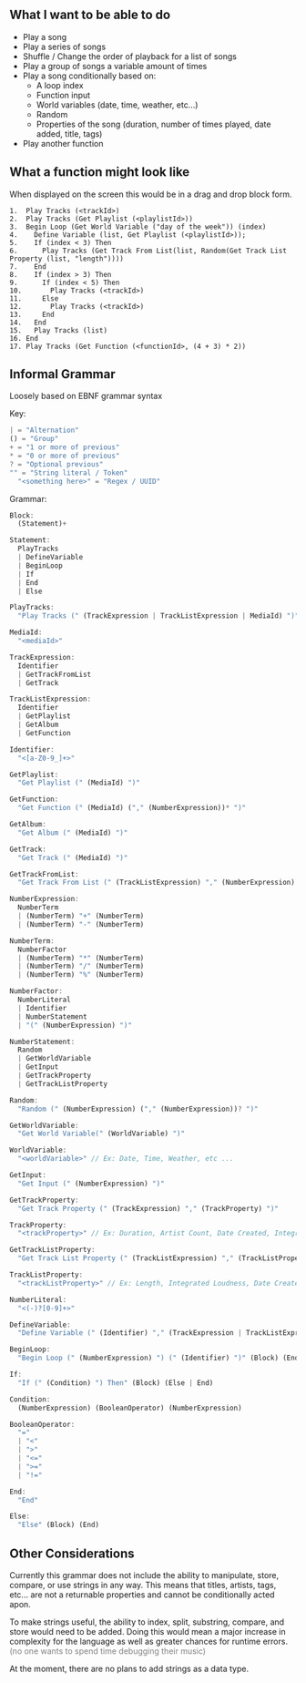 ## What I want to be able to do

- Play a song
- Play a series of songs
- Shuffle / Change the order of playback for a list of songs
- Play a group of songs a variable amount of times
- Play a song conditionally based on:
  - A loop index
  - Function input
  - World variables (date, time, weather, etc...)
  - Random
  - Properties of the song (duration, number of times played, date added, title, tags)
- Play another function

## What a function might look like

When displayed on the screen this would be in a drag and drop block form.

```
1.  Play Tracks (<trackId>)
2.  Play Tracks (Get Playlist (<playlistId>))
3.  Begin Loop (Get World Variable ("day of the week")) (index)
4.    Define Variable (list, Get Playlist (<playlistId>));
5.    If (index < 3) Then
6.      Play Tracks (Get Track From List(list, Random(Get Track List Property (list, "length"))))
7.    End
8.    If (index > 3) Then
9.      If (index < 5) Then
10.       Play Tracks (<trackId>)
11.     Else
12.       Play Tracks (<trackId>)
13.     End
14.   End
15.   Play Tracks (list)
16. End
17. Play Tracks (Get Function (<functionId>, (4 + 3) * 2))
```

## Informal Grammar

Loosely based on EBNF grammar syntax

<!-- JS language is used for syntax highlighting -->

Key:

```js
| = "Alternation"
() = "Group"
+ = "1 or more of previous"
* = "0 or more of previous"
? = "Optional previous"
"" = "String literal / Token"
  "<something here>" = "Regex / UUID"
```

Grammar:

```js
Block:
  (Statement)+

Statement:
  PlayTracks
  | DefineVariable
  | BeginLoop
  | If
  | End
  | Else

PlayTracks:
  "Play Tracks (" (TrackExpression | TrackListExpression | MediaId) ")"

MediaId:
  "<mediaId>"

TrackExpression:
  Identifier
  | GetTrackFromList
  | GetTrack

TrackListExpression:
  Identifier
  | GetPlaylist
  | GetAlbum
  | GetFunction

Identifier:
  "<[a-Z0-9_]+>"

GetPlaylist:
  "Get Playlist (" (MediaId) ")"

GetFunction:
  "Get Function (" (MediaId) ("," (NumberExpression))* ")"

GetAlbum:
  "Get Album (" (MediaId) ")"

GetTrack:
  "Get Track (" (MediaId) ")"

GetTrackFromList:
  "Get Track From List (" (TrackListExpression) "," (NumberExpression) ")"

NumberExpression:
  NumberTerm
  | (NumberTerm) "+" (NumberTerm)
  | (NumberTerm) "-" (NumberTerm)

NumberTerm:
  NumberFactor
  | (NumberTerm) "*" (NumberTerm)
  | (NumberTerm) "/" (NumberTerm)
  | (NumberTerm) "%" (NumberTerm)

NumberFactor:
  NumberLiteral
  | Identifier
  | NumberStatement
  | "(" (NumberExpression) ")"

NumberStatement:
  Random
  | GetWorldVariable
  | GetInput
  | GetTrackProperty
  | GetTrackListProperty

Random:
  "Random (" (NumberExpression) ("," (NumberExpression))? ")"

GetWorldVariable:
  "Get World Variable(" (WorldVariable) ")"

WorldVariable:
  "<worldVariable>" // Ex: Date, Time, Weather, etc ...

GetInput:
  "Get Input (" (NumberExpression) ")"

GetTrackProperty:
  "Get Track Property (" (TrackExpression) "," (TrackProperty) ")"

TrackProperty:
  "<trackProperty>" // Ex: Duration, Artist Count, Date Created, Integrated Loudness, etc...

GetTrackListProperty:
  "Get Track List Property (" (TrackListExpression) "," (TrackListProperty) ")"

TrackListProperty:
  "<trackListProperty>" // Ex: Length, Integrated Loudness, Date Created

NumberLiteral:
  "<(-)?[0-9]+>"

DefineVariable:
  "Define Variable (" (Identifier) "," (TrackExpression | TrackListExpression | NumberExpression) ")"

BeginLoop:
  "Begin Loop (" (NumberExpression) ") (" (Identifier) ")" (Block) (End)

If:
  "If (" (Condition) ") Then" (Block) (Else | End)

Condition:
  (NumberExpression) (BooleanOperator) (NumberExpression)

BooleanOperator:
  "="
  | "<"
  | ">"
  | "<="
  | ">="
  | "!="

End:
  "End"

Else:
  "Else" (Block) (End)
```

## Other Considerations

Currently this grammar does not include the ability to manipulate, store, compare, or use strings in any way. This means that titles, artists, tags, etc... are not a returnable properties and cannot be conditionally acted apon.

To make strings useful, the ability to index, split, substring, compare, and store would need to be added. Doing this would mean a major increase in complexity for the language as well as greater chances for runtime errors. <span style="color: gray;">(no one wants to spend time debugging their music)</span>

At the moment, there are no plans to add strings as a data type.
